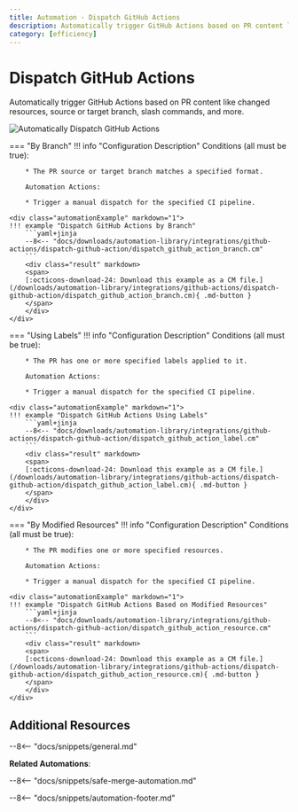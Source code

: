 ```yaml
---
title: Automation - Dispatch GitHub Actions
description: Automatically trigger GitHub Actions based on PR content like changed resources, source or target branch, slash commands, and more.
category: [efficiency]
---
```

# Dispatch GitHub Actions


<!-- --8<-- [start:example]-->
Automatically trigger GitHub Actions based on PR content like changed resources, source or target branch, slash commands, and more.

![Automatically Dispatch GitHub Actions](/automations/integrations/github-actions/dispatch-github-action/dispatch-github-action.png)

=== "By Branch"
    !!! info "Configuration Description"
        Conditions (all must be true):

        * The PR source or target branch matches a specified format.

        Automation Actions:

        * Trigger a manual dispatch for the specified CI pipeline.

    <div class="automationExample" markdown="1">
    !!! example "Dispatch GitHub Actions by Branch"
        ```yaml+jinja
        --8<-- "docs/downloads/automation-library/integrations/github-actions/dispatch-github-action/dispatch_github_action_branch.cm"
        ```
        <div class="result" markdown>
        <span>
        [:octicons-download-24: Download this example as a CM file.](/downloads/automation-library/integrations/github-actions/dispatch-github-action/dispatch_github_action_branch.cm){ .md-button }
        </span>
        </div>
    </div>
=== "Using Labels"
    !!! info "Configuration Description"
        Conditions (all must be true):

        * The PR has one or more specified labels applied to it.

        Automation Actions:

        * Trigger a manual dispatch for the specified CI pipeline.

    <div class="automationExample" markdown="1">
    !!! example "Dispatch GitHub Actions Using Labels"
        ```yaml+jinja
        --8<-- "docs/downloads/automation-library/integrations/github-actions/dispatch-github-action/dispatch_github_action_label.cm"
        ```
        <div class="result" markdown>
        <span>
        [:octicons-download-24: Download this example as a CM file.](/downloads/automation-library/integrations/github-actions/dispatch-github-action/dispatch_github_action_label.cm){ .md-button }
        </span>
        </div>
    </div>
=== "By Modified Resources"
    !!! info "Configuration Description"
        Conditions (all must be true):

        * The PR modifies one or more specified resources.

        Automation Actions:

        * Trigger a manual dispatch for the specified CI pipeline.

    <div class="automationExample" markdown="1">
    !!! example "Dispatch GitHub Actions Based on Modified Resources"
        ```yaml+jinja
        --8<-- "docs/downloads/automation-library/integrations/github-actions/dispatch-github-action/dispatch_github_action_resource.cm"
        ```
        <div class="result" markdown>
        <span>
        [:octicons-download-24: Download this example as a CM file.](/downloads/automation-library/integrations/github-actions/dispatch-github-action/dispatch_github_action_resource.cm){ .md-button }
        </span>
        </div>
    </div>
<!-- --8<-- [end:example]-->

## Additional Resources

--8<-- "docs/snippets/general.md"

**Related Automations**:

--8<-- "docs/snippets/safe-merge-automation.md"

--8<-- "docs/snippets/automation-footer.md"
